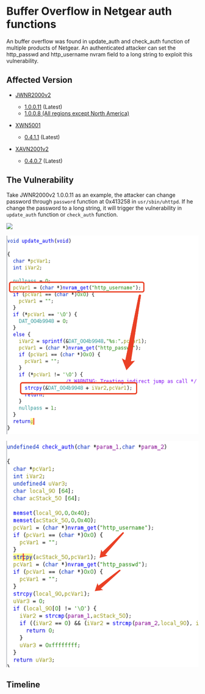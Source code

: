 # Buffer Overflow in Netgear auth functions

An buffer overflow was found in update_auth and check_auth function of multiple products of Netgear. An authenticated attacker can set the http_passwd and http_username nvram field to a long string to exploit this vulnerability.

## Affected Version

* [JWNR2000v2](https://www.netgear.com/support/product/jwnr2000v2)
  * [1.0.0.11](https://www.downloads.netgear.com/files/GDC/JWNR2000V2/JWNR2000v2_WNR1500-V1.0.0.11_1.0.1.zip) (Latest)
  * [1.0.0.8 (All regions except North America)](https://www.downloads.netgear.com/files/GDC/JWNR2000V2/JWNR2000v2%20Firmware%20Version%201.0.0.8%20(All%20regions%20except%20North%20America).zip)

* [XWN5001](https://www.netgear.com/support/product/xwn5001)
  * [0.4.1.1](https://www.downloads.netgear.com/files/GDC/XWN5001/XWN5001-V0.4.1.1.zip) (Latest)
* [XAVN2001v2](https://www.netgear.com/support/product/xavn2001v2)
  * [0.4.0.7](https://www.downloads.netgear.com/files/GDC/XAVN2001/XAVN2001-V0.4.0.7.zip) (Latest)

## The Vulnerability

Take JWNR2000v2 1.0.0.11 as an example, the attacker can change password through `password` function at 0x413258 in `usr/sbin/uhttpd`. If he change the password to a long string, it will trigger the vulnerability in `update_auth` function or `check_auth` function.

![](./pass)

![](./update_auth.png)

![](./check_auth.png)

## Timeline